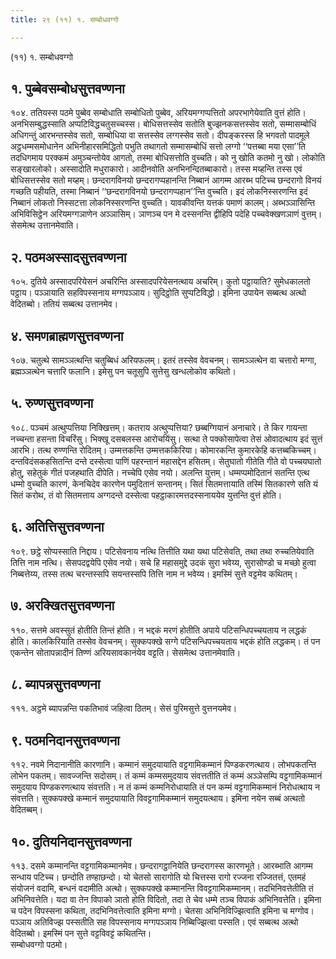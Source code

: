 ```yaml
---
title: २९ (११) १. सम्बोधवग्गो

---
```

(११) १. सम्बोधवग्गो  


## १. पुब्बेवसम्बोधसुत्तवण्णना

१०४. ततियस्स पठमे पुब्बेव सम्बोधाति सम्बोधितो पुब्बेव, अरियमग्गप्पत्तितो अपरभागेयेवाति वुत्तं होति। अनभिसम्बुद्धस्साति अप्पटिविद्धचतुसच्चस्स। बोधिसत्तस्सेव सतोति बुज्झनकसत्तस्सेव सतो, सम्मासम्बोधिं अधिगन्तुं आरभन्तस्सेव सतो, सम्बोधिया वा सत्तस्सेव लग्गस्सेव सतो। दीपङ्करस्स हि भगवतो पादमूले अट्ठधम्मसमोधानेन अभिनीहारसमिद्धितो पभुति तथागतो सम्मासम्बोधिं सत्तो लग्गो ‘‘पत्तब्बा मया एसा’’ति तदधिगमाय परक्कमं अमुञ्चन्तोयेव आगतो, तस्मा बोधिसत्तोति वुच्चति। को नु खोति कतमो नु खो। लोकोति सङ्खारलोको। अस्सादोति मधुराकारो। आदीनवोति अनभिनन्दितब्बाकारो। तस्स मय्हन्ति तस्स एवं बोधिसत्तस्सेव सतो मय्हम्। छन्दरागविनयो छन्दरागप्पहानन्ति निब्बानं आगम्म आरब्भ पटिच्च छन्दरागो विनयं गच्छति पहीयति, तस्मा निब्बानं ‘‘छन्दरागविनयो छन्दरागप्पहान’’न्ति वुच्चति। इदं लोकनिस्सरणन्ति इदं निब्बानं लोकतो निस्सटत्ता लोकनिस्सरणन्ति वुच्चति। यावकीवन्ति यत्तकं पमाणं कालम्। अब्भञ्ञासिन्ति अभिविसिट्ठेन अरियमग्गञाणेन अञ्ञासिम्। ञाणञ्च पन मे दस्सनन्ति द्वीहिपि पदेहि पच्चवेक्खणञाणं वुत्तम्। सेसमेत्थ उत्तानमेवाति।  


## २. पठमअस्सादसुत्तवण्णना

१०५. दुतिये अस्सादपरियेसनं अचरिन्ति अस्सादपरियेसनत्थाय अचरिम्। कुतो पट्ठायाति? सुमेधकालतो पट्ठाय। पञ्ञायाति सहविपस्सनाय मग्गपञ्ञाय। सुदिट्ठोति सुप्पटिविद्धो। इमिना उपायेन सब्बत्थ अत्थो वेदितब्बो। ततियं सब्बत्थ उत्तानमेव।  


## ४. समणब्राह्मणसुत्तवण्णना

१०७. चतुत्थे सामञ्ञत्थन्ति चतुब्बिधं अरियफलम्। इतरं तस्सेव वेवचनम्। सामञ्ञत्थेन वा चत्तारो मग्गा, ब्रह्मञ्ञत्थेन चत्तारि फलानि। इमेसु पन चतूसुपि सुत्तेसु खन्धलोकोव कथितो।  


## ५. रुण्णसुत्तवण्णना

१०८. पञ्चमं अत्थुप्पत्तिया निक्खित्तम्। कतराय अत्थुप्पत्तिया? छब्बग्गियानं अनाचारे। ते किर गायन्ता नच्चन्ता हसन्ता विचरिंसु। भिक्खू दसबलस्स आरोचयिंसु। सत्था ते पक्कोसापेत्वा तेसं ओवादत्थाय इदं सुत्तं आरभि। तत्थ रुण्णन्ति रोदितम्। उम्मत्तकन्ति उम्मत्तककिरिया। कोमारकन्ति कुमारकेहि कत्तब्बकिच्चम्। दन्तविदंसकहसितन्ति दन्ते दस्सेत्वा पाणिं पहरन्तानं महासद्देन हसितम्। सेतुघातो गीतेति गीते वो पच्चयघातो होतु, सहेतुकं गीतं पजहथाति दीपेति। नच्चेपि एसेव नयो। अलन्ति युत्तम्। धम्मप्पमोदितानं सतन्ति एत्थ धम्मो वुच्चति कारणं, केनचिदेव कारणेन पमुदितानं सन्तानम्। सितं सितमत्तायाति तस्मिं सितकारणे सति यं सितं करोथ, तं वो सितमत्ताय अग्गदन्ते दस्सेत्वा पहट्ठाकारमत्तदस्सनाययेव युत्तन्ति वुत्तं होति।  


## ६. अतित्तिसुत्तवण्णना

१०९. छट्ठे सोप्पस्साति निद्दाय। पटिसेवनाय नत्थि तित्तीति यथा यथा पटिसेवति, तथा तथा रुच्चतियेवाति तित्ति नाम नत्थि। सेसपदद्वयेपि एसेव नयो। सचे हि महासमुद्दे उदकं सुरा भवेय्य, सुरासोण्डो च मच्छो हुत्वा निब्बत्तेय्य, तस्स तत्थ चरन्तस्सपि सयन्तस्सपि तित्ति नाम न भवेय्य। इमस्मिं सुत्ते वट्टमेव कथितम्।  


## ७. अरक्खितसुत्तवण्णना

११०. सत्तमे अवस्सुतं होतीति तिन्तं होति। न भद्दकं मरणं होतीति अपाये पटिसन्धिपच्चयताय न लद्धकं होति। कालकिरियाति तस्सेव वेवचनम्। सुक्कपक्खे सग्गे पटिसन्धिपच्चयताय भद्दकं होति लद्धकम्। तं पन एकन्तेन सोतापन्नादीनं तिण्णं अरियसावकानंयेव वट्टति। सेसमेत्थ उत्तानमेवाति।  


## ८. ब्यापन्नसुत्तवण्णना

१११. अट्ठमे ब्यापन्नन्ति पकतिभावं जहित्वा ठितम्। सेसं पुरिमसुत्ते वुत्तनयमेव।  


## ९. पठमनिदानसुत्तवण्णना

११२. नवमे निदानानीति कारणानि। कम्मानं समुदयायाति वट्टगामिकम्मानं पिण्डकरणत्थाय। लोभपकतन्ति लोभेन पकतम्। सावज्जन्ति सदोसम्। तं कम्मं कम्मसमुदयाय संवत्ततीति तं कम्मं अञ्ञेसम्पि वट्टगामिकम्मानं समुदयाय पिण्डकरणत्थाय संवत्तति। न तं कम्मं कम्मनिरोधायाति तं पन कम्मं वट्टगामिकम्मानं निरोधत्थाय न संवत्तति। सुक्कपक्खे कम्मानं समुदयायाति विवट्टगामिकम्मानं समुदयत्थाय। इमिना नयेन सब्बं अत्थतो वेदितब्बम्।  


## १०. दुतियनिदानसुत्तवण्णना

११३. दसमे कम्मानन्ति वट्टगामिकम्मानमेव। छन्दरागट्ठानियेति छन्दरागस्स कारणभूते। आरब्भाति आगम्म सन्धाय पटिच्च। छन्दोति तण्हाछन्दो। यो चेतसो सारागोति यो चित्तस्स रागो रज्जना रज्जितत्तं, एतमहं संयोजनं वदामि, बन्धनं वदामीति अत्थो। सुक्कपक्खे कम्मानन्ति विवट्टगामिकम्मानम्। तदभिनिवत्तेतीति तं अभिनिवत्तेति। यदा वा तेन विपाको ञातो होति विदितो, तदा ते चेव धम्मे तञ्च विपाकं अभिनिवत्तेति। इमिना च पदेन विपस्सना कथिता, तदभिनिवत्तेत्वाति इमिना मग्गो। चेतसा अभिनिविज्झित्वाति इमिना च मग्गोव। पञ्ञाय अतिविज्झ पस्सतीति सह विपस्सनाय मग्गपञ्ञाय निब्बिज्झित्वा पस्सति। एवं सब्बत्थ अत्थो वेदितब्बो। इमस्मिं पन सुत्ते वट्टविवट्टं कथितन्ति।  
सम्बोधवग्गो पठमो।  
